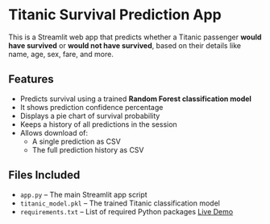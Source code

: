 # Titanic Survival Prediction App
This is a Streamlit web app that predicts whether a Titanic passenger **would have survived** or **would not have survived**, based on their details like name, age, sex, fare, and more.

## Features
- Predicts survival using a trained **Random Forest classification model**
- It shows prediction confidence percentage
- Displays a pie chart of survival probability
- Keeps a history of all predictions in the session
- Allows download of:
  - A single prediction as CSV
  - The full prediction history as CSV

## Files Included

- `app.py` – The main Streamlit app script
- `titanic_model.pkl` – The trained Titanic classification model
- `requirements.txt` – List of required Python packages
[Live Demo](https://titanic-app-1.streamlit.app/)
